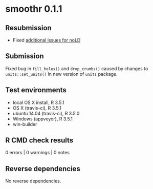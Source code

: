 # smoothr 0.1.1

## Resubmission

- Fixed [additional issues for noLD](https://www.stats.ox.ac.uk/pub/bdr/noLD/smoothr.out)

## Submission

Fixed bug in `fill_holes()` and `drop_crumbs()` caused by changes to `units::set_units()` in new version of `units` package.

## Test environments

- local OS X install, R 3.5.1
- OS X (travis-ci), R 3.5.1
- ubuntu 14.04 (travis-ci), R 3.5.0
- Windows (appveyor), R 3.5.1
- win-builder

## R CMD check results

0 errors | 0 warnings | 0 notes

## Reverse dependencies

No reverse dependencies.
